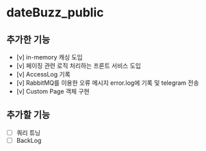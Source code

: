 # dateBuzz_public



## 추가한 기능
* [v] in-memory 캐싱 도입
* [v] 페이징 관련 로직 처리하는 프론트 서비스 도입
* [v] AccessLog 기록
* [v] RabbitMQ를 이용한 오류 메시지 error.log에 기록 및 telegram 전송
* [v] Custom Page 객체 구현

## 추가할 기능
* [ ] 쿼리 튜닝
* [ ] BackLog
